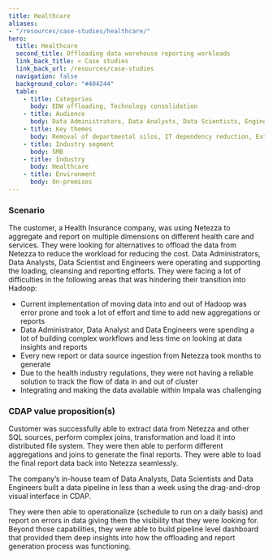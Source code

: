 ```yaml
---
title: Healthcare 
aliases:
- "/resources/case-studies/healthcare/"
hero:
  title: Healthcare 
  second_title: Offloading data warehouse reporting workloads
  link_back_title: « Case studies
  link_back_url: /resources/case-studies
  navigation: false
  background_color: "#404244"
  table:
    - title: Categories
      body: EDW offloading, Technology consolidation
    - title: Audience
      body: Data Administrators, Data Analysts, Data Scientists, Engineers
    - title: Key themes
      body: Removal of departmental silos, IT dependency reduction, Extensibility
    - title: Industry segment
      body: SMB
    - title: Industry
      body: Healthcare
    - title: Environment
      body: On-premises
---
```


### Scenario

The customer, a Health Insurance company, was using Netezza to aggregate and report on multiple dimensions on different health 
care and services. They were looking for alternatives to offload the data from Netezza to reduce the workload for reducing the 
cost. Data Administrators, Data Analysts, Data Scientist and Engineers were operating and supporting the loading, cleansing and 
reporting efforts. They were facing a lot of difficulties in the following 
areas that was hindering their transition into Hadoop:

* Current implementation of moving data into and out of Hadoop was 
error prone and took a lot of effort and time to add new aggregations or reports
* Data Administrator, Data Analyst and Data Engineers were spending a lot of building complex workflows 
and less time on looking at data insights and reports
* Every new report or data source ingestion from Netezza took months to generate
* Due to the health industry regulations, they were not having a reliable solution to track the 
flow of data in and out of cluster
* Integrating and making the data available within Impala was challenging

### CDAP value proposition(s)

Customer was successfully able to extract data from Netezza and other SQL sources, perform complex joins, transformation and load it into distributed file system. They were then able to perform different aggregations and joins to generate the final reports. They were able to load the final report data back into Netezza seamlessly. 

The company’s in-house team of Data Analysts, Data Scientists and Data Engineers built a data pipeline in less than a week using the drag-and-drop visual interface in CDAP. 

They were then able to operationalize (schedule to run on a daily basis) and report on errors in data giving them the visibility that they were looking for. 
Beyond those capabilities, they were able to build pipeline level dashboard that provided them deep insights into how the offloading and report generation process was functioning.